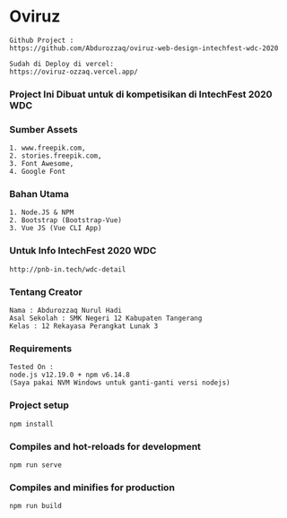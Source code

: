 # Oviruz
```
Github Project :
https://github.com/Abdurozzaq/oviruz-web-design-intechfest-wdc-2020

Sudah di Deploy di vercel:
https://oviruz-ozzaq.vercel.app/
```

### Project Ini Dibuat untuk di kompetisikan di IntechFest 2020 WDC

### Sumber Assets
```
1. www.freepik.com,
2. stories.freepik.com,
3. Font Awesome,
4. Google Font
```

### Bahan Utama
```
1. Node.JS & NPM
2. Bootstrap (Bootstrap-Vue)
3. Vue JS (Vue CLI App)
```

### Untuk Info IntechFest 2020 WDC
```
http://pnb-in.tech/wdc-detail
```

### Tentang Creator
```
Nama : Abdurozzaq Nurul Hadi
Asal Sekolah : SMK Negeri 12 Kabupaten Tangerang
Kelas : 12 Rekayasa Perangkat Lunak 3
```

### Requirements
```
Tested On :
node.js v12.19.0 + npm v6.14.8
(Saya pakai NVM Windows untuk ganti-ganti versi nodejs)
```
### Project setup
```
npm install
```
### Compiles and hot-reloads for development
```
npm run serve
```
### Compiles and minifies for production
```
npm run build
```

